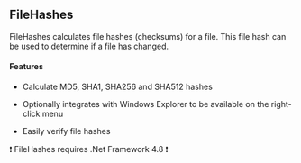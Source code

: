 ## FileHashes
FileHashes calculates file hashes (checksums) for a file. This file hash can be used to determine if a file has changed.

#### Features

* Calculate MD5, SHA1, SHA256 and SHA512 hashes

* Optionally integrates with Windows Explorer to be available on the right-click menu

* Easily verify file hashes


❗ FileHashes requires .Net Framework 4.8 ❗
